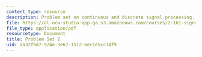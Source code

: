 ```yaml
---
content_type: resource
description: Problem set on continuous and discrete signal processing.
file: https://ol-ocw-studio-app-qa.s3.amazonaws.com/courses/2-161-signal-processing-continuous-and-discrete-fall-2008/aa32f9d7924e3e6715126ec1e5cc14f9_ps2.pdf
file_type: application/pdf
resourcetype: Document
title: Problem Set 2
uid: aa32f9d7-924e-3e67-1512-6ec1e5cc14f9
---
```

